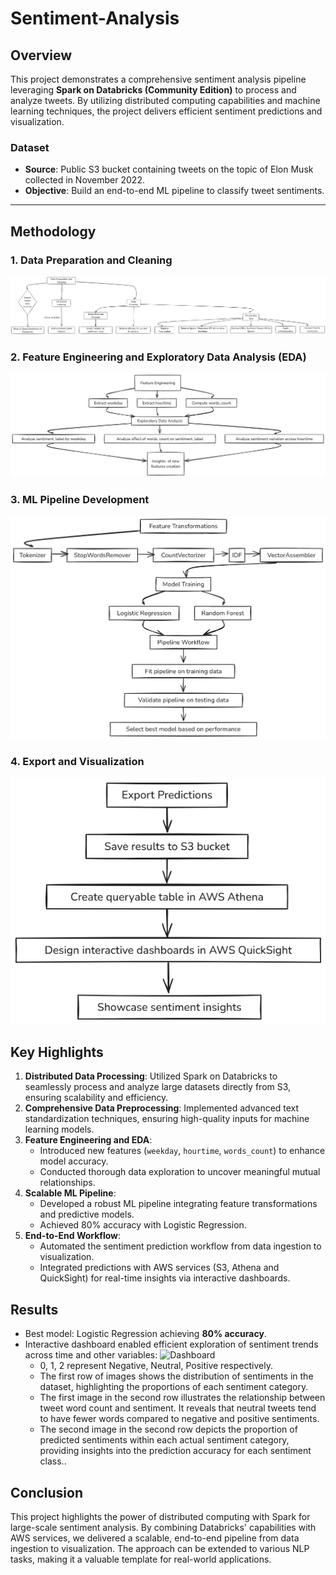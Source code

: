 # Sentiment-Analysis

## Overview
This project demonstrates a comprehensive sentiment analysis pipeline leveraging **Spark on Databricks (Community Edition)** to process and analyze tweets. By utilizing distributed computing capabilities and machine learning techniques, the project delivers efficient sentiment predictions and visualization.

### Dataset
- **Source**: Public S3 bucket containing tweets on the topic of Elon Musk collected in November 2022.
- **Objective**: Build an end-to-end ML pipeline to classify tweet sentiments.

---

## Methodology
### 1. Data Preparation and Cleaning
![Data Preparation and Cleaning](images/SA_metho1.png)
### 2. Feature Engineering and Exploratory Data Analysis (EDA)
![Feature Engineering and EDA](images/SA_metho2.png)
### 3. ML Pipeline Development
![ML Pipeline Development](images/SA_metho3.png)
### 4. Export and Visualization
![Export and Visualization](images/SA_metho4.png)

## Key Highlights
1.  **Distributed Data Processing**: Utilized Spark on Databricks to seamlessly process and analyze large datasets directly from S3, ensuring scalability and efficiency.
2. **Comprehensive Data Preprocessing**: Implemented advanced text standardization techniques, ensuring high-quality inputs for machine learning models.
3. **Feature Engineering and EDA**:
   - Introduced new features (`weekday`, `hourtime`, `words_count`) to enhance model accuracy.
   - Conducted thorough data exploration to uncover meaningful mutual relationships.
4. **Scalable ML Pipeline**:
   - Developed a robust ML pipeline integrating feature transformations and predictive models.
   - Achieved 80% accuracy with Logistic Regression.
5. **End-to-End Workflow**:
   - Automated the sentiment prediction workflow from data ingestion to visualization.
   - Integrated predictions with AWS services (S3, Athena and QuickSight) for real-time insights via interactive dashboards.

## Results
- Best model: Logistic Regression achieving **80% accuracy**.
- Interactive dashboard enabled efficient exploration of sentiment trends across time and other variables:
  ![Dashboard](SA_visu.png)
  - 0, 1, 2 represent Negative, Neutral, Positive respectively.
  - The first row of images shows the distribution of sentiments in the dataset, highlighting the proportions of each sentiment category.
  - The first image in the second row illustrates the relationship between tweet word count and sentiment. It reveals that neutral tweets tend to have fewer words compared to negative and positive sentiments.
  - The second image in the second row depicts the proportion of predicted sentiments within each actual sentiment category, providing insights into the prediction accuracy for each sentiment class.. 
## Conclusion
This project highlights the power of distributed computing with Spark for large-scale sentiment analysis. By combining Databricks' capabilities with AWS services, we delivered a scalable, end-to-end pipeline from data ingestion to visualization. The approach can be extended to various NLP tasks, making it a valuable template for real-world applications.


